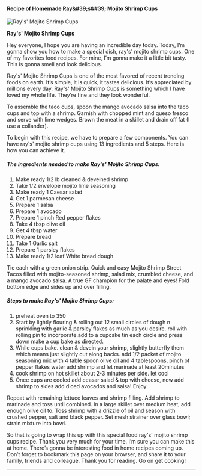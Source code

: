             

#### Recipe of Homemade Ray&amp;#39;s&amp;#39; Mojito Shrimp Cups

![Ray's' Mojito Shrimp Cups](https://img-global.cpcdn.com/recipes/4525136984145920/751x532cq70/rays-mojito-shrimp-cups-recipe-main-photo.jpg)

**Ray's' Mojito Shrimp Cups**

Hey everyone, I hope you are having an incredible day today. Today, I’m gonna show you how to make a special dish, ray's' mojito shrimp cups. One of my favorites food recipes. For mine, I’m gonna make it a little bit tasty. This is gonna smell and look delicious.

Ray's' Mojito Shrimp Cups is one of the most favored of recent trending foods on earth. It’s simple, it is quick, it tastes delicious. It’s appreciated by millions every day. Ray's' Mojito Shrimp Cups is something which I have loved my whole life. They’re fine and they look wonderful.

To assemble the taco cups, spoon the mango avocado salsa into the taco cups and top with a shrimp. Garnish with chopped mint and queso fresco and serve with lime wedges. Brown the meat in a skillet and drain off fat (I use a collander).

To begin with this recipe, we have to prepare a few components. You can have ray's' mojito shrimp cups using 13 ingredients and 5 steps. Here is how you can achieve it.

##### The ingredients needed to make Ray's' Mojito Shrimp Cups:

1.  Make ready 1/2 lb cleaned & deveined shrimp
2.  Take 1/2 envelope mojito lime seasoning
3.  Make ready 1 Caesar salad
4.  Get 1 parmesan cheese
5.  Prepare 1 salsa
6.  Prepare 1 avocado
7.  Prepare 1 pinch Red pepper flakes
8.  Take 4 tbsp olive oil
9.  Get 4 tbsp water
10.  Prepare bread
11.  Take 1 Garlic salt
12.  Prepare 1 parsley flakes
13.  Make ready 1/2 loaf White bread dough

Tie each with a green onion strip. Quick and easy Mojito Shrimp Street Tacos filled with mojito-seasoned shrimp, salad mix, crumbled cheese, and a mango avocado salsa. A true GF champion for the palate and eyes! Fold bottom edge and sides up and over filling.

##### Steps to make Ray's' Mojito Shrimp Cups:

1.  preheat oven to 350
2.  Start by lightly flouring & rolling out 12 small circles of dough n sprinkling with garlic & parsley flakes as much as you desire. roll with rolling pin to incorporate.add to a cupcake tin each circle and press down make a cup bake as directed.
3.  While cups bake. clean & devein your shrimp, slightly butterfly them which means just slightly cut along backs. add 1/2 packet of mojito seasoning mix with 4 table spoon olive oil and 4 tablespoons, pinch of pepper flakes water add shrimp and let marinade at least 20minutes
4.  cook shrimp on hot skillet about 2-3 minutes per side. let cool
5.  Once cups are cooled add ceasar salad & top with cheese, now add shrimp to sides add diced avocados and salsa! Enjoy

Repeat with remaining lettuce leaves and shrimp filling. Add shrimp to marinade and toss until combined. In a large skillet over medium heat, add enough olive oil to. Toss shrimp with a drizzle of oil and season with crushed pepper, salt and black pepper. Set mesh strainer over glass bowl; strain mixture into bowl.

So that is going to wrap this up with this special food ray's' mojito shrimp cups recipe. Thank you very much for your time. I’m sure you can make this at home. There’s gonna be interesting food in home recipes coming up. Don’t forget to bookmark this page on your browser, and share it to your family, friends and colleague. Thank you for reading. Go on get cooking!

* * *